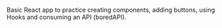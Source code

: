 Basic React app to practice creating components, adding buttons, using Hooks and consuming an API (boredAPI).
